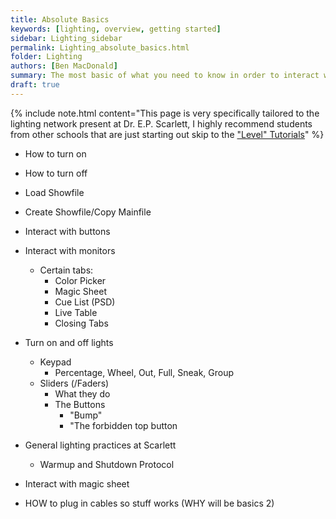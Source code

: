 ```yaml
---
title: Absolute Basics
keywords: [lighting, overview, getting started]
sidebar: Lighting_sidebar
permalink: Lighting_absolute_basics.html
folder: Lighting
authors: [Ben MacDonald]
summary: The most basic of what you need to know in order to interact with our lighting grid. It utilizes our existing setup but does not explain any theory behind why you do what you do.
draft: true
---
```


{% include note.html content="This page is very specifically tailored to the lighting network present at Dr. E.P. Scarlett, I highly recommend students from other schools that are just starting out skip to the <a alt='Level 1 Basics Tutorial' href='./Lighting_level_1.html'>\"Level\" Tutorials</a>" %}


- How to turn on
- How to turn off
- Load Showfile
- Create Showfile/Copy Mainfile
- Interact with buttons
- Interact with monitors
  - Certain tabs:
    - Color Picker
    - Magic Sheet
    - Cue List (PSD)
    - Live Table
    - Closing Tabs
- Turn on and off lights
  - Keypad
    - Percentage, Wheel, Out, Full, Sneak, Group
  - Sliders (/Faders)
    - What they do
    - The Buttons
      - "Bump"
      - "The forbidden top button
- General lighting practices at Scarlett
  - Warmup and Shutdown Protocol
  
- Interact with magic sheet
- HOW to plug in cables so stuff works (WHY will be basics 2)